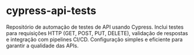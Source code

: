 # cypress-api-tests
Repositório de automação de testes de API usando Cypress. Inclui testes para requisições HTTP (GET, POST, PUT, DELETE), validação de respostas e integração com pipelines CI/CD. Configuração simples e eficiente para garantir a qualidade das APIs.
